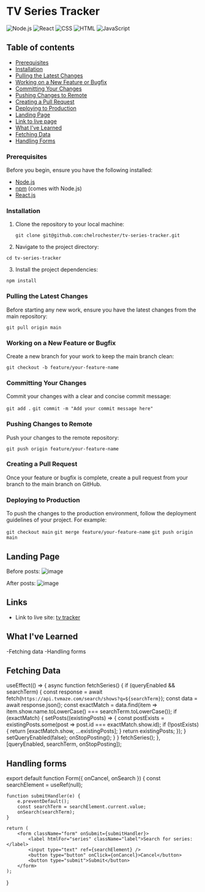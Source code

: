 # TV Series Tracker
![Node.js](https://img.shields.io/badge/Node.js-18.0.0-green)
![React](https://img.shields.io/badge/React-18.2.0-blue)
![CSS](https://img.shields.io/badge/CSS-3-blue)
![HTML](https://img.shields.io/badge/HTML-5-orange)
![JavaScript](https://img.shields.io/badge/JavaScript-ES6-yellow)

## Table of contents
  - [Prerequisites](#prerequisites)
  - [Installation](#installation)
  - [Pulling the Latest Changes](#pulling-the-latest-changes)
  - [Working on a New Feature or Bugfix](#working-on-a-new-feature-or-bugfix)
  - [Committing Your Changes](#committing-your-changes)
  - [Pushing Changes to Remote](#pushing-changes-to-remote)
  - [Creating a Pull Request](#creating-a-pull-request)
  - [Deploying to Production](#deploying-to-production)
  - [Landing Page](#landing-page)
  - [Link to live page](#links)
  - [What I've Learned](#what-ive-learned)
  - [Fetching Data](#fetching-data)
  - [Handling Forms](#handling-forms)

### Prerequisites
Before you begin, ensure you have the following installed:
- [Node.js](https://nodejs.org/en/download/)
- [npm](https://www.npmjs.com/get-npm) (comes with Node.js)
- [React.js](https://reactjs.org/)

### Installation
1. Clone the repository to your local machine:

   ```git clone git@github.com:chelrochester/tv-series-tracker.git```

2. Navigate to the project directory:

```cd tv-series-tracker```

3. Install the project dependencies:

```npm install```

### Pulling the Latest Changes
Before starting any new work, ensure you have the latest changes from the main repository:

```git pull origin main```

### Working on a New Feature or Bugfix
Create a new branch for your work to keep the main branch clean:

```git checkout -b feature/your-feature-name```

### Committing Your Changes
Commit your changes with a clear and concise commit message:

```git add .```
```git commit -m "Add your commit message here"```

### Pushing Changes to Remote
Push your changes to the remote repository:

```git push origin feature/your-feature-name```

### Creating a Pull Request
Once your feature or bugfix is complete, create a pull request from your branch to the main branch on GitHub.

### Deploying to Production
To push the changes to the production environment, follow the deployment guidelines of your project. For example:

```git checkout main```
```git merge feature/your-feature-name```
```git push origin main```



## Landing Page

Before posts:
![image](https://github.com/chelrochester/tv-tracker-series/assets/50529205/5ce38df8-4069-4cd7-85fc-20d0a5767aff)

After posts:
![image](https://github.com/chelrochester/TVTrackerImage/blob/main/tv-tracker-complete.png?raw=true)

## Links

- Link to live site: [tv tracker](https://tvtracker-chelrochester.netlify.app/)

## What I've Learned

-Fetching data
-Handling forms

## Fetching Data

useEffect(() => {
        async function fetchSeries() {
            if (queryEnabled && searchTerm) {
                const response = await fetch(`https://api.tvmaze.com/search/shows?q=${searchTerm}`);
                const data = await response.json();
                const exactMatch = data.find(item => item.show.name.toLowerCase() === searchTerm.toLowerCase());
                if (exactMatch) {
                    setPosts((existingPosts) => {
                        const postExists = existingPosts.some(post => post.id === exactMatch.show.id);
                        if (!postExists) {
                            return [exactMatch.show, ...existingPosts];
                        }
                        return existingPosts;
                    });
                }
                setQueryEnabled(false);
                onStopPosting();
            }
        }
        fetchSeries();
    }, [queryEnabled, searchTerm, onStopPosting]);

## Handling forms

export default function Form({ onCancel, onSearch }) {
    const searchElement = useRef(null);

    function submitHandler(e) {
        e.preventDefault();
        const searchTerm = searchElement.current.value;
        onSearch(searchTerm);
    }

    return (
        <form className="form" onSubmit={submitHandler}>
            <label htmlFor="series" className="label">Search for series:</label>
            <input type="text" ref={searchElement} />
            <button type="button" onClick={onCancel}>Cancel</button>
            <button type="submit">Submit</button>
        </form>
    );
}



